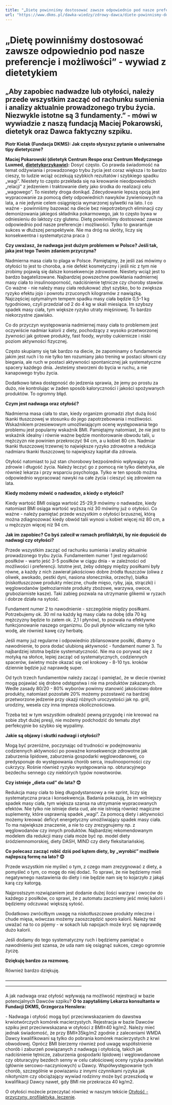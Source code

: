 ```yaml
---
title: "„Dietę powinniśmy dostosować zawsze odpowiednio pod nasze preferencje i możliwości” - wywiad z dietetykiem"
url: "https://www.dkms.pl/dawka-wiedzy/zdrowy-dawca/diete-powinnismy-dostosowac-zawsze-odpowiednio-pod-nasze-preferencje-mozliwosci-wywiad-dietetykiem"
---
```


# „Dietę powinniśmy dostosować zawsze odpowiednio pod nasze preferencje i możliwości” - wywiad z dietetykiem

## „Aby zapobiec nadwadze lub otyłości, należy przede wszystkim zacząć od rachunku sumienia i analizy aktualnie prowadzonego trybu życia. Niezwykle istotne są 3 fundamenty.” - mówi w wywiadzie z naszą fundacją Maciej Pokarowski, dietetyk oraz Dawca faktyczny szpiku.

**Piotr Kielak (Fundacja DKMS): Jak często słyszysz pytanie o uniwersalne tipy dietetyczne?**


**Maciej Pokarowski (dietetyk Centrum Respo oraz Centrum Medycznego Luxmed,** [**dietetykprzykawie**](https://www.instagram.com/dietetykprzykawie/)**):** Dosyć często. Co prawda świadomość na temat odżywiania i prowadzonego trybu życia jest coraz większa i to bardzo cieszy, to ludzie wciąż oczekują szybkich rezultatów i szybkiego spadku „wagi”. Niestety to często przekłada się na kreowanie nieodpowiednich „relacji” z jedzeniem i traktowanie diety jako środka do realizacji celu „wagowego”. To niestety droga donikąd. Zdecydowanie lepszą opcją jest wypracowanie za pomocą diety odpowiednich nawyków żywieniowych na lata, a nie jedynie celem osiągnięcia wymarzonej sylwetki na lato. I co ważne \- powinniśmy bazować na diecie bez niepotrzebnych eliminacji czy demonizowania jakiegoś składnika pokarmowego, jak to często bywa w odniesieniu do laktozy czy glutenu. Dietę powinniśmy dostosować zawsze odpowiednio pod nasze preferencje i możliwości. Tylko to gwarantuje sukces w dłuższej perspektywie. Nie ma dróg na skróty, liczy się konsekwentna i systematyczna praca :)


**Czy uważasz, że nadwaga jest dużym problemem w Polsce? Jeśli tak, jaka jest tego Twoim zdaniem przyczyna?**


Nadmierna masa ciała to plaga w Polsce. Pamiętajmy, że jeśli zaś mówimy o otyłości to jest to choroba, a nie defekt kosmetyczny i jeśli nic z tym nie zrobimy pojawią się dalsze konsekwencje zdrowotne. Niestety wciąż jest to bardzo bagatelizowane. Najbardziej powszechne powikłania nadmiernej masy ciała to insulinooporność, nadciśnienie tętnicze czy choroby stawów. Co ważne \- nie należy masy ciała redukować zbyt szybko, bo to zwiększa ryzyko efektu jojo i powrotu zrzuconych kilogramów z nawiązką. Najczęściej optymalnym tempem spadku masy ciała będzie 0,5\-1 kg tygodniowo, czyli przedział od 2 do 4 kg w skali miesiąca. Im szybszy spadek masy ciała, tym większe ryzyko utraty mięśniowej. To bardzo niekorzystne zjawisko.  

  

Co do przyczyn występowania nadmiernej masy ciała to problemem jest oczywiście nadmiar kalorii z diety, pochodzący z wysoko przetworzonej żywności jak gotowe produkty, fast foody, wyroby cukiernicze i niski poziom aktywności fizycznej.  

  

Często skupiamy się tak bardzo na diecie, że zapominamy o fundamencie jakim jest ruch i to nie tylko ten rozumiany jako trening w postaci siłowni czy biegania, ale ruch w postaci aktywności spontanicznej jak systematyczne spacery każdego dnia. Jesteśmy stworzeni do bycia w ruchu, a nie kanapowego trybu życia.


Dodatkowo łatwa dostępność do jedzenia sprawia, że jemy po prostu za dużo, nie kontrolując w żaden sposób kaloryczności i jakości spożywanych produktów. To ogromny błąd.


**Czym jest nadwaga oraz otyłość?**


Nadmierna masa ciała to stan, kiedy organizm gromadzi zbyt dużą ilość tkanki tłuszczowej w stosunku do jego zapotrzebowania i możliwości. Wskaźnikiem przesiewowym umożliwiającym ocenę występowania tego problemu jest popularny wskaźnik BMI. Pamiętajmy natomiast, że nie jest to wskaźnik idealny i równie ważne będzie monitorowanie obwodu talii, u mężczyzn nie powinien przekroczyć 94 cm, a u kobiet 80 cm. Nadmiar tkanki tłuszczowej trzewnej to największe ryzyko zdrowotne a redukcja nadmiaru tkanki tłuszczowej to największy kapitał dla zdrowia.


Otyłość natomiast to już stan chorobowy bezpośrednio wpływający na zdrowie i długość życia. Należy leczyć go z pomocą nie tylko dietetyka, ale również lekarza i przy wsparciu psychologa. Tylko w ten sposób można odpowiednio wypracować nawyki na całe życia i cieszyć się zdrowiem na lata.


**Kiedy możemy mówić o nadwadze, a kiedy o otyłości?**


Kiedy wartość BMI osiąga wartość 25\-29,9 mówimy o nadwadze, kiedy natomiast BMI osiąga wartość wyższą niż 30 mówimy już o otyłości. Co ważne \- należy pamiętać przede wszystkim o otyłości brzusznej, którą można zdiagnozować kiedy obwód talii wynosi u kobiet więcej niż 80 cm, a u mężczyzn więcej niż 94 cm.


**Jak im zapobiec? Co byś zalecił w ramach profilaktyki, by nie dopuścić do nadwagi czy otyłości?**


Przede wszystkim zacząć od rachunku sumienia i analizy aktualnie prowadzonego trybu życia. Fundamentem numer 1 jest regularność posiłków \- warto jeść 3\-5 posiłków w ciągu dnia \- w zależności od możliwości i preferencji. Istotne jest, żeby odstępy między posiłkami były równe, a każdy z nich zawierał jakościowo dobre źródła tłuszczów (oliwa z oliwek, awokado, pestki dyni, nasiona słonecznika, orzechy), białka (niskotłuszczowe produkty mleczne, chude mięso, ryby, jaja, strączki) i węglowodanów (pełnoziarniste produkty zbożowe, warzywa, owoce, gruboziarniste kasze). Taki zabieg pozwala na utrzymanie glikemii w ryzach i dobrze działa na sytość.  

  

Fundament numer 2 to nawodnienie \- szczególnie między posiłkami. Potrzebujemy ok. 30 ml na każdy kg masy ciała na dobę (dla 70 kg mężczyzny będzie to zatem ok. 2,1 l płynów), to pozwala na efektywne funkcjonowanie naszego organizmu. Do puli płynów wliczamy nie tylko wodę, ale również kawę czy herbatę.  

  

Jeśli mamy już regularne i odpowiednio zbilansowane posiłki, dbamy o nawodnienie, to pora dodać ulubioną aktywność \- fundament numer 3\. Tu najbardziej istotna będzie systematyczność. Nie ma co porywać się z motyką na słońce, lepiej zacząć od systematycznych, codziennych spacerów, świetny może okazać się cel krokowy \- 8\-10 tys. kroków dziennie będzie już naprawdę super.


Od tych trzech fundamentów należy zacząć i pamiętać, że w diecie również mogą pojawiać się drobne odstępstwa i nie ma produktów zakazanych. Wedle zasady 80/20 \- 80% wyborów powinny stanowić jakościowo dobre produkty, natomiast pozostałe 20% możemy pozostawić na bardziej przetworzone jedzenie przy okazji różnych uroczystości jak np. grill, urodziny, wesela czy inna impreza okolicznościowa.


Trzeba też w tym wszystkim odnaleźć pewną przygodę i nie kreować na sobie zbyt dużej presji, nie możemy podchodzić do tematu zbyt perfekcyjnie bo szybko się wypalimy.


**Jakie są objawy i skutki nadwagi i otyłości?**


Mogą być przeróżne, poczynając od trudności w podejmowaniu codziennych aktywności po poważne konsekwencje zdrowotne jak zaburzenia lipidowe, zaburzenia gospodarki węglowodanowej, co predysponuje do występowania chorób serca, insulinooporności czy cukrzycy. Rośnie również ryzyko występowania np. obturacyjnego bezdechu sennego czy niektórych typów nowotworów.


**Czy istnieje „dieta cud” do lata? 😊**


Redukcja masy ciała to bieg długodystansowy a nie sprint, liczy się systematyczna praca i konsekwencja. Badania pokazują, że im wolniejszy spadek masy ciała, tym większa szansa na utrzymanie wypracowanych efektów. Nie tylko nie istnieje dieta cud, ale nie istnieją również magiczne suplementy, które usprawnią spadek „wagi”. Za pomocą diety i aktywności możemy kreować deficyt energetyczny umożliwiający spadek masy ciała. To ma największe znaczenie, a nie to czy zrezygnujemy np. z węglowodanów czy innych produktów. Najbardziej rekomendowanym modelem dla redukcji masy ciała może być np. model diety śródziemnomorskiej, diety DASH, MIND czy diety fleksitariańskiej.


**Co polecasz zacząć robić dziś pod kątem diety, by „wyrobić” możliwie najlepszą formę na lato? 😊**


Przede wszystkim nie myśleć o tym, z czego mam zrezygnować z diety, a pomyśleć o tym, co mogę do niej dodać. To sprawi, że nie będziemy mieli negatywnego nastawienia do diety i nie będzie nam się to kojarzyło z jakąś karą czy katorgą.


Najprostszym rozwiązaniem jest dodanie dużej ilości warzyw i owoców do każdego z posiłków, co sprawi, że z automatu zaczniemy jeść mniej kalorii i będziemy odczuwać większą sytość.


Dodatkowo zwróciłbym uwagę na niskotłuszczowe produkty mleczne i chude mięsa, wówczas możemy zaoszczędzić sporo kalorii. Należy też uważać na to co pijemy \- w sokach lub napojach może kryć się naprawdę dużo kalorii.


Jeśli dodamy do tego systematyczny ruch i będziemy pamiętać o nawodnieniu jest szansa, że uda nam się osiągnąć sukces, czego ogromnie życzę.


**Dziękuję bardzo za rozmowę.**


Również bardzo dziękuję.


—————————————————————————————————————————————————————


A jak nadwaga oraz otyłość wpływają na możliwość rejestracji w bazie potencjalnych Dawców szpiku? **O to zapytaliśmy Lekarza konsultanta w Fundacji DKMS, Grzegorza Henslera:**


\- Nadwaga i otyłość mogą być przeciwwskazaniem do dawstwa krwiotwórczych komórek macierzystych. Rejestracja w bazie Dawców szpiku jest przeciwwskazana w otyłości z BMI≥40 kg/m2\. Należy mieć jednak świadomość, że przy BMI≥35kg/m2 zgodnie z zaleceniami WMDA Dawcy kwalifikowani są tylko do pobrania komórek macierzystych z krwi obwodowej. Oprócz BMI bierzemy również pod uwagę współistnienie chorób i zaburzeń powiązanych z nadwagą i otyłością, takich jak nadciśnienie tętnicze, zaburzenia gospodarki lipidowej i węglowodanowe czy obturacyjny bezdech senny w celu całościowej oceny ryzyka powikłań (głównie sercowo\-naczyniowych) u Dawcy. Współwystępowanie tych chorób, szczególnie w powiazaniu z innymi czynnikami ryzyka jak nikotynizm czy obciążający wywiad rodzinny może być przeszkodą w kwalifikacji Dawcy nawet, gdy BMI nie przekracza 40 kg/m2\.


O otyłości możecie przeczytać również w naszym tekście [Otyłość \- przyczyny, profilaktyka, leczenie](https://www.dkms.pl/dawka-wiedzy/zdrowy-dawca/otylosc-przyczyny-profilaktyka-leczenie).


